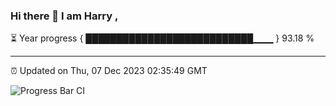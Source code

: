 ### Hi there 👋 I am Harry , 

⏳ Year progress { ███████████████████████████▁▁▁ } 93.18 %

---

⏰ Updated on Thu, 07 Dec 2023 02:35:49 GMT

![Progress Bar CI](https://github.com/duykhang68/duykhang68/workflows/Progress%20Bar%20CI/badge.svg)
